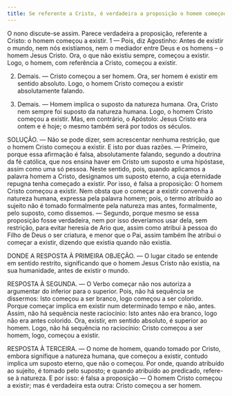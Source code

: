 ```yaml
---
title: Se referente a Cristo, é verdadeira a proposição o homem começou a existir
---
```


O nono discute-se assim. Parece verdadeira a proposição, referente a Cristo: o homem começou a existir.  1 — Pois, diz Agostinho: Antes de existir o mundo, nem nós existíamos, nem o mediador entre Deus e os homens – o homem Jesus Cristo. Ora, o que não existiu sempre, começou a existir. Logo, o homem, com referência a Cristo, começou a existir.  

2. Demais. — Cristo começou a ser homem. Ora, ser homem é existir em sentido absoluto. Logo, o homem Cristo começou a existir absolutamente falando.  

3. Demais. — Homem implica o suposto da natureza humana. Ora, Cristo nem sempre foi suposto da natureza humana. Logo, o homem Cristo começou a existir.  Mas, em contrário, o Apóstolo: Jesus Cristo era ontem e é hoje; o mesmo também será por todos os séculos.  

SOLUÇÃO. — Não se pode dizer, sem acrescentar nenhuma restrição, que o homem Cristo começou a existir. E isto por duas razões. — Primeiro, porque essa afirmação é falsa, absolutamente falando, segundo a doutrina da fé católica, que nos ensina haver em Cristo um suposto e uma hipóstase, assim como uma só pessoa. Neste sentido, pois, quando aplicamos a palavra homem a Cristo, designamos um suposto eterno, a cuja eternidade repugna tenha começado a existir. Por isso, é falsa a proposição: O homem Cristo começou a existir. Nem obsta que o começar a existir convenha à natureza humana, expressa pela palavra homem; pois, o termo atribuído ao sujeito não é tomado formalmente pela natureza mas antes, formalmente, pelo suposto, como dissemos. — Segundo, porque mesmo se essa proposição fosse verdadeira, nem por isso deveríamos usar dela, sem restrição, para evitar heresia de Ario que, assim como atribui à pessoa do Filho de Deus o ser criatura, e menor que o Pai, assim também lhe atribui o começar a existir, dizendo que existia quando não existia.  

DONDE A RESPOSTA À PRIMEIRA OBJEÇÃO. — O lugar citado se entende em sentido restrito, significando que o homem Jesus Cristo não existia, na sua humanidade, antes de existir o mundo.  

RESPOSTA À SEGUNDA. — O Verbo começar não nos autoriza a argumentar do inferior para o superior. Pois, não há sequência se dissermos: Isto começou a ser branco, logo começou a ser colorido. Porque começar implica em existir num determinado tempo e não, antes. Assim, não há sequência neste raciocínio: Isto antes não era branco, logo não era antes colorido. Ora, existir, em sentido absoluto, é superior ao homem. Logo, não há sequência no raciocínio: Cristo começou a ser homem, logo, começou a existir.  

RESPOSTA À TERCEIRA. — O nome de homem, quando tomado por Cristo, embora signifique a natureza humana, que começou a existir, contudo implica um suposto eterno, que não o começou. Por onde, quando atribuído ao sujeito, é tomado pelo suposto; e quando atribuído ao predicado, refere-se à natureza. E por isso: é falsa a proposição — O homem Cristo começou a existir; mas é verdadeira esta outra: Cristo começou a ser homem.
